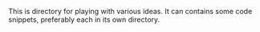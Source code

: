 This is directory for playing with various ideas.
It can contains some code snippets, preferably each in its
own directory.
